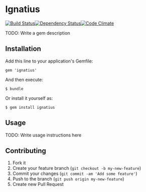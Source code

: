 # Ignatius

[![Build
Status](https://secure.travis-ci.org/brunohenrique/ignatius.png?branch=dev)](https://travis-ci.org/brunohenrique/ignatius)[![Dependency Status](https://gemnasium.com/brunohenrique/ignatius.png)](https://gemnasium.com/brunohenrique/ignatius)[![Code Climate](https://codeclimate.com/badge.png)](https://codeclimate.com/github/brunohenrique/ignatius)

TODO: Write a gem description

## Installation

Add this line to your application's Gemfile:

    gem 'ignatius'

And then execute:

    $ bundle

Or install it yourself as:

    $ gem install ignatius

## Usage

TODO: Write usage instructions here

## Contributing

1. Fork it
2. Create your feature branch (`git checkout -b my-new-feature`)
3. Commit your changes (`git commit -am 'Add some feature'`)
4. Push to the branch (`git push origin my-new-feature`)
5. Create new Pull Request
